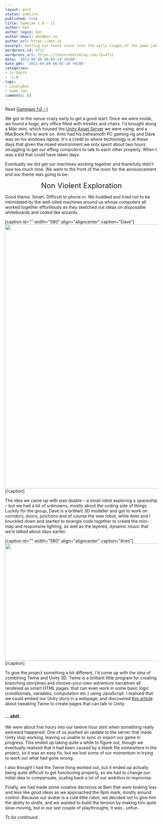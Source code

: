```yaml
---
layout: post
status: publish
published: true
title: Gamejam 1.0 – II
author: ben
author_login: ben
author_email: ben@ben.ie
author_url: https://ben.ie
excerpt: Getting our teeth stuck into the early stages of the game jam.
wordpress_id: 4712
wordpress_url: https://thenorobotsblog.com/?p=4712
date: '2013-09-09 06:05:19 +0100'
date_gmt: '2013-09-09 06:05:19 +0100'
categories:
- In-Depth
- '1.0'
tags:
- LonelyBot
- Game Jam
comments: []
---
```

<p>Read <a href="https://thenorobotsblog.com/gamejam-1-0-i" target="_self" title="">Gamejam 1.0 – I</a></p>
<p>We got to the venue crazy early to get a good start. Once we were inside, we found a huge, airy office filled with trestles and chairs. I&#39;d brought along a Mac mini, which housed the <a href="https://unity3d.com/unity/collaboration/">Unity Asset Server</a> we were using, and a MacBook Pro to work on. Anto had his beheamoth PC gaming rig and Dave was on his windows laptop. It&#39;s a credit to where technology is at these days that given the mixed environment we only spent about two hours struggling to get our effing computers to talk to each other properly. When I was a kid that could have taken days.</p>
<p>Eventually we did get our machines working together and thankfully didn&#39;t lose too much time. We went to the front of the room for the announcement and our theme was going to be:</p>
<p style="text-align: center;"><font size="5">Non Violent Exploration</font></p>
<p>Good theme. Smart. Difficult to phone in. We huddled and tried not to be intimidated by the well-oiled machines around us whose computers all worked together effortlessly as they sketched out ideas on disposable whiteboards and coded like wizards.</p>
<p>[caption id="" width="580" align="aligncenter" caption="Dave"]<img src="assets/uploads/norobots/uploads/2013/09/wpid-Photo-18-May-2013-0826.jpg" id="blogsy-1378478453260.8804" class="aligncenter" width="580" height="870" alt="">[/caption]</p>
<p>The idea we came up with was doable – a small robot exploring a spaceship – but we had a lot of unknowns, mostly about the coding side of things. Luckily for the group, Dave is a brilliant 3D modeller and got to work on corridors, doors, junctions and of course the wee robot, while Anto and I knuckled down and started to wrangle code together to create the mini-map and responsive lighting, as well as the layered, dynamic music that we&#39;d talked about days earlier.</p>
<p>[caption id="" width="580" align="aligncenter" caption="Anto"]<img src="assets/uploads/norobots/uploads/2013/09/wpid-Photo-18-May-2013-0825.jpg" id="blogsy-1378478453253.1694" class="aligncenter" width="580" height="386" alt="">[/caption]</p>
<p>To give the project something a bit different, I&#39;d come up with the idea of combining Twine and Unity 3D. Twine is a brilliant little program for creating branching storylines and choose-your-own-adventure narratives all rendered as smart HTML pages, that can even work in some basic logic (conditionals, variables, computation etc.) using JavaScript. I realised that we could embed our Unity story in a webpage, and discovered <a href="https://www.blog.radiator.debacle.us/2012/07/how-to-integrate-unity-and-twine.html" target="_blank">this article</a> about tweaking Twine to create pages that can talk to Unity.</p>
<h3>...shit.</h3>
<p>We were about five hours into our twelve hour stint when something really awkward happened. One of us pushed an update to the server that made Unity stop working, leaving us unable to sync or export our game in progress. This ended up taking quite a while to figure out, though we eventually realised that it had been caused by a blank file somewhere in the project, so it was an easy fix, but we lost some of our momentum in trying to work out what had gone wrong.</p>
<p>I also thought I had the Twine thing worked out, but it ended up actually being quite difficult to get functioning properly, so we had to change our initial idea to compensate, scaling back a lot of our ambition to improvise. </p>
<p>Finally, we had made some creative decisions at 9am that were looking less and less like good ideas as we approached the 9pm mark, mostly around control. Because our avatar is a cute little robot, we decided not to give him the ability to strafe; and we wanted to build the tension by making him quite slow-moving, but in our last couple of playthroughs, it was...unfun.</p>
<p><em>To be continued.</em></p>
<p>&nbsp;</p>
